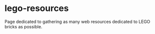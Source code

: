 # lego-resources
Page dedicated to gathering as many web resources dedicated to LEGO bricks as possible.
